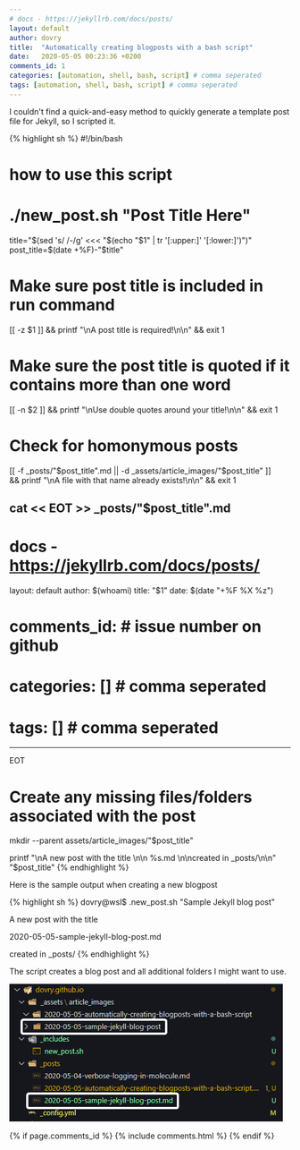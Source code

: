 ```yaml
---
# docs - https://jekyllrb.com/docs/posts/
layout: default
author: dovry
title:  "Automatically creating blogposts with a bash script"
date:   2020-05-05 00:23:36 +0200
comments_id: 1
categories: [automation, shell, bash, script] # comma seperated
tags: [automation, shell, bash, script] # comma seperated
---
```


I couldn't find a quick-and-easy method to quickly generate a template post file for Jekyll, so I scripted it.

{% highlight sh %}
#!/bin/bash
# how to use this script
# ./new_post.sh "Post Title Here"

title="$(sed 's/ /-/g' <<< "$(echo "$1" | tr '[:upper:]' '[:lower:]')")"
post_title=$(date +%F)-"$title"

# Make sure post title is included in run command
[[ -z $1 ]] && printf "\nA post title is required!\n\n" && exit 1
# Make sure the post title is quoted if it contains more than one word
[[ -n $2 ]] && printf "\nUse double quotes around your title!\n\n" && exit 1
# Check for homonymous posts
[[ -f _posts/"$post_title".md || -d _assets/article_images/"$post_title" ]] \
&& printf "\nA file with that name already exists!\n\n" && exit 1

cat << EOT >> _posts/"$post_title".md
---
# docs - https://jekyllrb.com/docs/posts/
layout: default
author: $(whoami)
title:  "$1"
date:   $(date "+%F %X %z")
# comments_id:      # issue number on github
# categories: []    # comma seperated
# tags: []          # comma seperated
---
EOT

# Create any missing files/folders associated with the post
mkdir --parent assets/article_images/"$post_title"

printf "\nA new post with the title \n\n  %s.md \n\ncreated in _posts/\n\n" "$post_title"
{% endhighlight %}

Here is the sample output when creating a new blogpost

{% highlight sh %}
dovry@wsl$ .new_post.sh "Sample Jekyll blog post"

A new post with the title

  2020-05-05-sample-jekyll-blog-post.md

created in _posts/
{% endhighlight %}

The script creates a blog post and all additional folders I might want to use.

![image](/assets/article_images/2020-05-05-automatically-creating-blogposts-with-a-bash-script/script_example.png)

{% if page.comments_id %}
 {% include comments.html %}
{% endif %}
